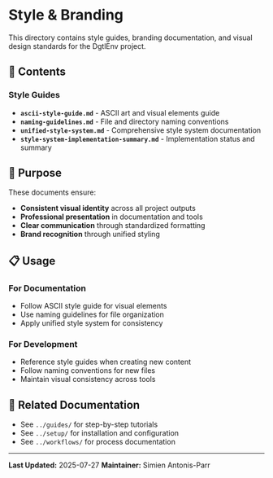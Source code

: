 # Style & Branding

This directory contains style guides, branding documentation, and visual design standards for the DgtlEnv project.

## 📁 Contents

### Style Guides
- **`ascii-style-guide.md`** - ASCII art and visual elements guide
- **`naming-guidelines.md`** - File and directory naming conventions
- **`unified-style-system.md`** - Comprehensive style system documentation
- **`style-system-implementation-summary.md`** - Implementation status and summary

## 🎯 Purpose

These documents ensure:
- **Consistent visual identity** across all project outputs
- **Professional presentation** in documentation and tools
- **Clear communication** through standardized formatting
- **Brand recognition** through unified styling

## 📋 Usage

### For Documentation
- Follow ASCII style guide for visual elements
- Use naming guidelines for file organization
- Apply unified style system for consistency

### For Development
- Reference style guides when creating new content
- Follow naming conventions for new files
- Maintain visual consistency across tools

## 🔗 Related Documentation

- See `../guides/` for step-by-step tutorials
- See `../setup/` for installation and configuration
- See `../workflows/` for process documentation

---

**Last Updated:** 2025-07-27
**Maintainer:** Simien Antonis-Parr
